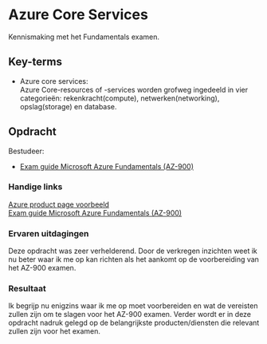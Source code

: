 # Azure Core Services
Kennismaking met het Fundamentals examen.

## Key-terms
- Azure core services:  
  Azure Core-resources of -services worden grofweg ingedeeld in vier categorieën: rekenkracht(compute), netwerken(networking), opslag(storage) en database.  


## Opdracht
Bestudeer:
- [Exam guide Microsoft Azure Fundamentals (AZ-900)](https://query.prod.cms.rt.microsoft.com/cms/api/am/binary/RE3VwUY)
### Handige links
[Azure product page voorbeeld](https://azure.microsoft.com/en-us/products/devops/pipelines/)  
[Exam guide Microsoft Azure Fundamentals (AZ-900)](https://query.prod.cms.rt.microsoft.com/cms/api/am/binary/RE3VwUY)

### Ervaren uitdagingen
Deze opdracht was zeer verhelderend. Door de verkregen inzichten weet ik nu beter waar ik me op kan richten als het aankomt op de voorbereiding van het AZ-900 examen.

### Resultaat
Ik begrijp nu enigzins waar ik me op moet voorbereiden en wat de vereisten zullen zijn om te slagen voor het AZ-900 examen.
Verder wordt er in deze opdracht nadruk gelegd op de belangrijkste producten/diensten die relevant zullen zijn voor het examen.

